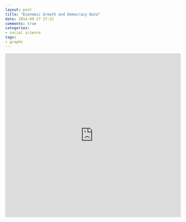 ```yaml
---
layout: post
title: "Economic Growth and Democracy Data"
date: 2014-09-27 17:21
comments: true
categories: 
- social science
tags:
- graphs
---
```


<iframe src="http://wl.figshare.com/articles/1185317/embed?show_title=1" width="568" height="530" frameborder="0"></iframe>